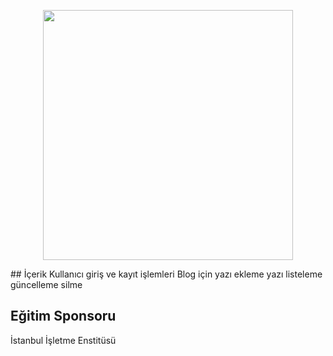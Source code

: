 <p align="center"><img src="https://res.cloudinary.com/dtfbvvkyp/image/upload/v1566331377/laravel-logolockup-cmyk-red.svg" width="400"></p>
## İçerik
Kullanıcı giriş ve kayıt işlemleri
Blog için yazı ekleme
yazı listeleme
güncelleme
silme

## Eğitim Sponsoru
İstanbul İşletme Enstitüsü

